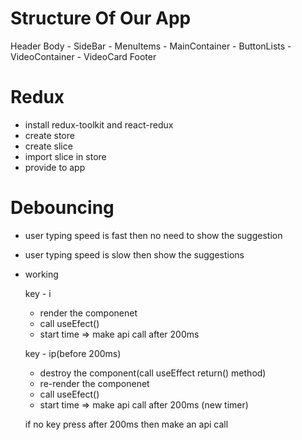 # Structure Of Our App

Header
Body
    - SideBar
        - MenuItems
    - MainContainer
        - ButtonLists
        - VideoContainer
            - VideoCard
Footer

# Redux

- install redux-toolkit and react-redux
- create store
- create slice
- import slice in store
- provide to app 


# Debouncing

- user typing speed is fast then no need to show the suggestion
- user typing speed is slow then show the suggestions

- working
  
    key - i
    - render the componenet
    - call useEfect()
    - start time => make api call after 200ms
   
    key - ip(before 200ms)
    - destroy the component(call useEffect return() method)
    - re-render the componenet
    - call useEfect()
    - start time => make api call after 200ms (new timer)
   
    if no key press after 200ms then make an api call
   